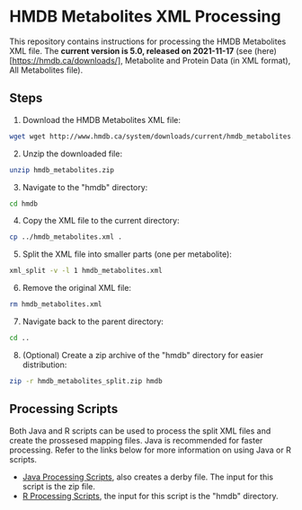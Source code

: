 # HMDB Metabolites XML Processing

This repository contains instructions for processing the HMDB Metabolites XML file. The **current version is 5.0, released on 2021-11-17** (see (here)[https://hmdb.ca/downloads/], Metabolite and Protein Data (in XML format), All Metabolites file).

## Steps

1. Download the HMDB Metabolites XML file:
```bash
wget wget http://www.hmdb.ca/system/downloads/current/hmdb_metabolites.zip
```

2. Unzip the downloaded file:
```bash
unzip hmdb_metabolites.zip
```

3. Navigate to the "hmdb" directory:
```bash
cd hmdb
```

4. Copy the XML file to the current directory:
```bash
cp ../hmdb_metabolites.xml .
```

5. Split the XML file into smaller parts (one per metabolite):
```bash
xml_split -v -l 1 hmdb_metabolites.xml
```

6. Remove the original XML file:
```bash
rm hmdb_metabolites.xml
```

7. Navigate back to the parent directory:
```bash
cd ..
```

8. (Optional) Create a zip archive of the "hmdb" directory for easier distribution:
```bash
zip -r hmdb_metabolites_split.zip hmdb
```

## Processing Scripts
Both Java and R scripts can be used to process the split XML files and create the prossesed mapping files. Java is recommended for faster processing. Refer to the links below for more information on using Java or R scripts.

- [Java Processing Scripts](https://github.com/tabbassidaloii/create-bridgedb-secondary2primary/blob/d8933f2eec4c8af1f2eb31bb1ee94d15869d147a/src/org/bridgedb/sec2pri/hmdb_XML_sec2pri.java), also creates a derby file. The input for this script is the zip file.
- [R Processing Scripts](https://github.com/tabbassidaloii/BridgeDb-Shiny/tree/main/datasources/hmdb_processing.R), the input for this script is the "hmdb" directory.  
